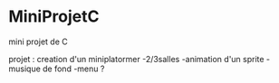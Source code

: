 # MiniProjetC
 mini projet de C

projet : creation d'un miniplatormer
-2/3salles
-animation d'un sprite
-musique de fond
-menu ?

